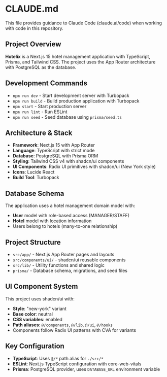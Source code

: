 # CLAUDE.md

This file provides guidance to Claude Code (claude.ai/code) when working with code in this repository.

## Project Overview

**Hotelix** is a Next.js 15 hotel management application with TypeScript, Prisma, and Tailwind CSS. The project uses the App Router architecture with PostgreSQL as the database.

## Development Commands

- `npm run dev` - Start development server with Turbopack
- `npm run build` - Build production application with Turbopack
- `npm start` - Start production server
- `npm run lint` - Run ESLint
- `npm run seed` - Seed database using `prisma/seed.ts`

## Architecture & Stack

- **Framework**: Next.js 15 with App Router
- **Language**: TypeScript with strict mode
- **Database**: PostgreSQL with Prisma ORM
- **Styling**: Tailwind CSS v4 with shadcn/ui components
- **UI Components**: Radix UI primitives with shadcn/ui (New York style)
- **Icons**: Lucide React
- **Build Tool**: Turbopack

## Database Schema

The application uses a hotel management domain model with:
- **User** model with role-based access (MANAGER/STAFF)
- **Hotel** model with location information
- Users belong to hotels (many-to-one relationship)

## Project Structure

- `src/app/` - Next.js App Router pages and layouts
- `src/components/ui/` - shadcn/ui reusable components
- `src/lib/` - Utility functions and shared logic
- `prisma/` - Database schema, migrations, and seed files

## UI Component System

This project uses shadcn/ui with:
- **Style**: "new-york" variant
- **Base color**: neutral
- **CSS variables**: enabled
- **Path aliases**: `@/components`, `@/lib`, `@/ui`, `@/hooks`
- Components follow Radix UI patterns with CVA for variants

## Key Configuration

- **TypeScript**: Uses `@/*` path alias for `./src/*`
- **ESLint**: Next.js TypeScript configuration with core-web-vitals
- **Prisma**: PostgreSQL provider, uses `DATABASE_URL` environment variable